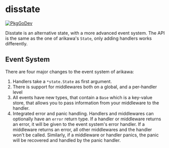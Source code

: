 # disstate

[![PkgGoDev](https://pkg.go.dev/badge/github.com/mavolin/disstate)](https://pkg.go.dev/github.com/mavolin/disstate)

Disstate is an alternative state, with a more advanced event system.
The API is the same as the one of arikawa's `State`, only adding handlers works differently.

## Event System

There are four major changes to the event system of arikawa:

1. Handlers take a `*state.State` as first argument.
2. There is support for middlewares both on a global, and a per-handler level
3. All events have new types, that contain a `Base` which is a key-value store, that allows you to pass information from your middleware to the handler.
4. Integrated error and panic handling.
Handlers and middlewares can optionally have an `error` return type.
If a handler or middleware returns an error, it will be given to the event system's error handler. 
If a middleware returns an error, all other middlewares and the handler won't be called.
Similarly, if a middleware or handler panics, the panic will be recovered and handled by the panic handler.
